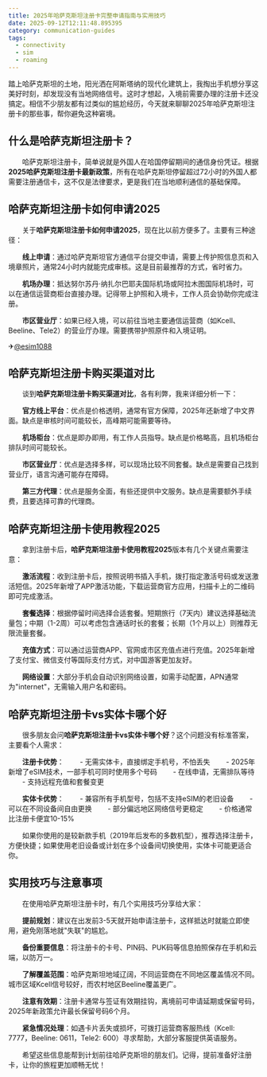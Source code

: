 ```yaml
---
title: 2025年哈萨克斯坦注册卡完整申请指南与实用技巧
date: 2025-09-12T12:11:48.895395
category: communication-guides
tags:
  - connectivity
  - sim
  - roaming
---
```


踏上哈萨克斯坦的土地，阳光洒在阿斯塔纳的现代化建筑上，我掏出手机想分享这美好时刻，却发现没有当地网络信号。这时才想起，入境前需要办理的注册卡还没搞定。相信不少朋友都有过类似的尴尬经历，今天就来聊聊2025年哈萨克斯坦注册卡的那些事，帮你避免这种窘境。

## 什么是哈萨克斯坦注册卡？

　　哈萨克斯坦注册卡，简单说就是外国人在哈国停留期间的通信身份凭证。根据**2025哈萨克斯坦注册卡最新政策**，所有在哈萨克斯坦停留超过72小时的外国人都需要注册通信卡，这不仅是法律要求，更是我们在当地顺利通信的基础保障。

## 哈萨克斯坦注册卡如何申请2025

　　关于**哈萨克斯坦注册卡如何申请2025**，现在比以前方便多了。主要有三种途径：

　　**线上申请**：通过哈萨克斯坦官方通信平台提交申请，需要上传护照信息页和入境章照片，通常24小时内就能完成审核。这是目前最推荐的方式，省时省力。

　　**机场办理**：抵达努尔苏丹·纳扎尔巴耶夫国际机场或阿拉木图国际机场时，可以在通信运营商柜台直接办理。记得带上护照和入境卡，工作人员会协助你完成注册。

　　**市区营业厅**：如果已经入境，可以前往当地主要通信运营商（如Kcell、Beeline、Tele2）的营业厅办理。需要携带护照原件和入境证明。

✈[@esim1088](https://t.me/s/esim1088)

## 哈萨克斯坦注册卡购买渠道对比

　　谈到**哈萨克斯坦注册卡购买渠道对比**，各有利弊，我来详细分析一下：

　　**官方线上平台**：优点是价格透明，通常有官方保障，2025年还新增了中文界面。缺点是审核时间可能较长，高峰期可能需要等待。

　　**机场柜台**：优点是即办即用，有工作人员指导。缺点是价格略高，且机场柜台排队时间可能较长。

　　**市区营业厅**：优点是选择多样，可以现场比较不同套餐。缺点是需要自己找到营业厅，语言沟通可能存在障碍。

　　**第三方代理**：优点是服务全面，有些还提供中文服务。缺点是需要额外手续费，且要选择可靠的代理商。

## 哈萨克斯坦注册卡使用教程2025

　　拿到注册卡后，**哈萨克斯坦注册卡使用教程2025**版本有几个关键点需要注意：

　　**激活流程**：收到注册卡后，按照说明书插入手机，拨打指定激活号码或发送激活短信。2025年新增了APP激活功能，下载运营商官方应用，扫描卡上的二维码即可完成激活。

　　**套餐选择**：根据停留时间选择合适套餐。短期旅行（7天内）建议选择基础流量包；中期（1-2周）可以考虑包含通话时长的套餐；长期（1个月以上）则推荐无限流量套餐。

　　**充值方式**：可以通过运营商APP、官网或市区充值点进行充值。2025年新增了支付宝、微信支付等国际支付方式，对中国游客更加友好。

　　**网络设置**：大部分手机会自动识别网络设置，如需手动配置，APN通常为"internet"，无需输入用户名和密码。

## 哈萨克斯坦注册卡vs实体卡哪个好

　　很多朋友会问**哈萨克斯坦注册卡vs实体卡哪个好**？这个问题没有标准答案，主要看个人需求：

　　**注册卡优势**：
　　- 无需实体卡，直接绑定手机号，不怕丢失
　　- 2025年新增了eSIM技术，一部手机可同时使用多个号码
　　- 在线申请，无需排队等待
　　- 支持远程充值和套餐变更

　　**实体卡优势**：
　　- 兼容所有手机型号，包括不支持eSIM的老旧设备
　　- 可以在不同设备间自由更换
　　- 部分偏远地区网络信号更稳定
　　- 价格通常比注册卡便宜10-15%

　　如果你使用的是较新款手机（2019年后发布的多数机型），推荐选择注册卡，方便快捷；如果使用老旧设备或计划在多个设备间切换使用，实体卡可能更适合你。

## 实用技巧与注意事项

　　在使用哈萨克斯坦注册卡时，有几个实用技巧分享给大家：

　　**提前规划**：建议在出发前3-5天就开始申请注册卡，这样抵达时就能立即使用，避免刚落地就"失联"的尴尬。

　　**备份重要信息**：将注册卡的卡号、PIN码、PUK码等信息拍照保存在手机和云端，以防万一。

　　**了解覆盖范围**：哈萨克斯坦地域辽阔，不同运营商在不同地区覆盖情况不同。城市区域Kcell信号较好，而农村地区Beeline覆盖更广。

　　**注意有效期**：注册卡通常与签证有效期挂钩，离境前可申请延期或保留号码，2025年新政策允许最长保留号码6个月。

　　**紧急情况处理**：如遇卡片丢失或损坏，可拨打运营商客服热线（Kcell: 7777，Beeline: 0611，Tele2: 600）寻求帮助，大部分客服提供英语服务。

　　希望这些信息能帮到计划前往哈萨克斯坦的朋友们。记得，提前准备好注册卡，让你的旅程更加顺畅无忧！